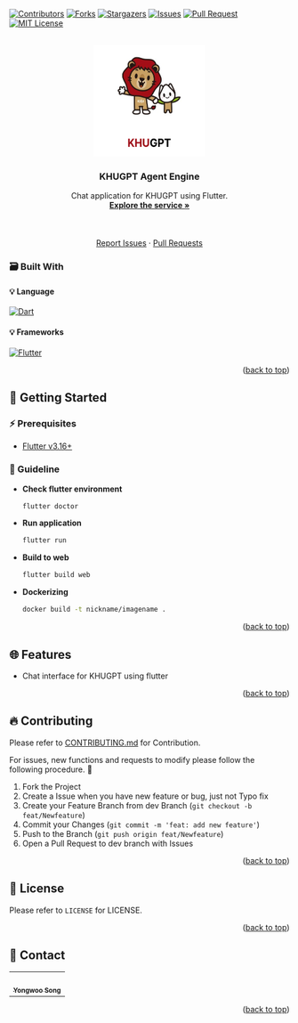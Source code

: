 <!-- Improved compatibility of back to top link: See: https://github.com/othneildrew/Best-README-Template/pull/73 -->
<a name="readme-top"></a>
[![Contributors][contributors-shield]][contributors-url] [![Forks][forks-shield]][forks-url] [![Stargazers][stars-shield]][stars-url] [![Issues][issues-shield]][issues-url] [![Pull Request][pr-shield]][pr-url] [![MIT License][license-shield]][license-url]



<!-- PROJECT LOGO -->
<br />
<div align="center">
  <a href="https://github.com/FacerAin/khugpt-frontend">
    <img src="./assets/images/splash.png" alt="Logo" width="200" height="200">
  </a>

<h3 align="center">KHUGPT Agent Engine</h3>

  <p align="center">
  Chat application for KHUGPT using Flutter.
    <br />
    <a href="http://facerain-dev.iptime.org:1010"><strong>Explore the service »</strong></a>
    <br />
    <br />
    <br />
    <br />
    <a href="https://github.com/FacerAin/khugpt-frontend/issues">Report Issues</a>
    ·
    <a href="https://github.com/FacerAin/khugpt-frontend/pulls">Pull Requests</a>
  </p>
</div>


### :card_file_box: Built With
#### :bulb: Language
[![Dart][Dart]][Dart-url]
#### :bulb: Frameworks
[![Flutter][Flutter]][Flutter-url]


<p align="right">(<a href="#readme-top">back to top</a>)</p>



<!-- GETTING STARTED -->
## :rocket: Getting Started

### :zap: Prerequisites
- [Flutter v3.16+](https://flutter.dev//)

### 🚀 Guideline

* **Check flutter environment**
  
  ```sh
  flutter doctor
  ```
* **Run application**
  
  ```sh
  flutter run
  ```
* **Build to web**
  
  ```sh
  flutter build web
  ```
* **Dockerizing**

  ```sh
  docker build -t nickname/imagename .
  ```


<p align="right">(<a href="#readme-top">back to top</a>)</p>





## :globe_with_meridians: Features
- Chat interface for KHUGPT using flutter

<p align="right">(<a href="#readme-top">back to top</a>)</p>

<!-- CONTRIBUTING -->
## :fire: Contributing
Please refer to [CONTRIBUTING.md](https://github.com/FacerAin/khugpt-frontend/blob/main/CONTRIBUTING.md) for Contribution.

For issues, new functions and requests to modify please follow the following procedure. 🥰

1. Fork the Project
2. Create a Issue when you have new feature or bug, just not Typo fix
3. Create your Feature Branch from dev Branch (`git checkout -b feat/Newfeature`)
4. Commit your Changes (`git commit -m 'feat: add new feature'`)
5. Push to the Branch (`git push origin feat/Newfeature`)
6. Open a Pull Request to dev branch with Issues

<p align="right">(<a href="#readme-top">back to top</a>)</p>



<!-- LICENSE -->
## :closed_lock_with_key: License
Please refer to `LICENSE` for LICENSE.
<p align="right">(<a href="#readme-top">back to top</a>)</p>



<!-- CONTACT -->
## :speech_balloon: Contact

<table>
  <tbody>
    <tr>
      <td align="center"><a href="https://github.com/FacerAin"><img src="https://avatars.githubusercontent.com/u/16442978?v=4" width="100px;" alt=""/><br /><sub><b>Yongwoo Song</b></sub></a></td>
    </tr>
  </tobdy>
</table>

<p align="right">(<a href="#readme-top">back to top</a>)</p>


<!-- MARKDOWN LINKS & IMAGES -->
<!-- https://www.markdownguide.org/basic-syntax/#reference-style-links -->
[contributors-shield]: https://img.shields.io/github/contributors/FacerAin/khugpt-frontend.svg?style=flat
[contributors-url]: https://github.com/FacerAin/khugpt-frontend/graphs/contributors
[forks-shield]: https://img.shields.io/github/forks/FacerAin/khugpt-frontend.svg?style=flat
[forks-url]: https://github.com/FacerAin/khugpt-frontend/network/members
[stars-shield]: https://img.shields.io/github/stars/FacerAin/khugpt-frontend.svg?style=flat
[stars-url]: https://github.com/FacerAin/khugpt-frontend/stargazers
[issues-shield]: https://img.shields.io/github/issues/FacerAin/khugpt-frontend.svg?style=flat
[issues-url]: https://github.com/FacerAin/khugpt-frontend/issues
[pr-url]: https://github.com/FacerAin/khugpt-frontend/pulls
[pr-shield]: https://img.shields.io/github/issues-pr/FacerAin/khugpt-frontend.svg?style=flat
[license-shield]: https://img.shields.io/github/license/FacerAin/khugpt-frontend.svg?style=flat
[license-url]: https://github.com/FacerAin/khugpt-frontend/blob/master/LICENSE.txt

[Flutter]: https://img.shields.io/badge/Flutter-02569B?style=for-the-badge&logo=Flutter&logoColor=white
[Flutter-url]: https://flutter.dev/

[Dart]: https://img.shields.io/badge/Dart-0175C2?style=for-the-badge&logo=Dart&logoColor=white
[Dart-url]: https://dart.dev/


[Fastapi]: https://img.shields.io/badge/FastAPI-005571?style=for-the-badge&logo=fastapi
[Fastapi-url]: https://fastapi.tiangolo.com/ko/


[Yarn]: https://img.shields.io/badge/yarn-%232C8EBB.svg?style=flat&logo=yarn&logoColor=white
[Yarn-url]: https://yarnpkg.com/
[ESLint]: https://img.shields.io/badge/ESLint-4B3263?style=flat&logo=eslint&logoColor=white
[ESLint-url]: https://eslint.org/
[Vue]: https://img.shields.io/badge/Vue.js-35495E?style=flat&logo=vuedotjs&logoColor=white
[Vue-url]: https://vuejs.org/
[Go]: https://img.shields.io/badge/Go-00ADD8?style=flat&logo=Go&logoColor=white
[Go-url]: https://go.dev/
[Terraform]: https://img.shields.io/badge/Terraform-430098?style=flat&logo=Terraform&logoColor=white
[Terraform-url]: https://www.terraform.io/
[aws]: https://img.shields.io/badge/AmazonAWS-232F3E?style=flat&logo=AmazonAWS&logoColor=white
[aws-url]: https://aws.amazon.com/
[OCI]: https://img.shields.io/badge/Oracle-F80000?style=flat&logo=oracle&logoColor=black
[OCI-url]: https://www.oracle.com/kr/cloud/
[Kubernetes]: https://img.shields.io/badge/Kubernetes-326CE5?style=flat&logo=Kubernetes&logoColor=white
[Kubernetes-url]: https://kubernetes.io/ko/
[Github-actions]: https://img.shields.io/badge/GitHub_Actions-2088FF?style=flat&logo=github-actions&logoColor=white
[Github-actions-url]: https://github.com/features/actions
[Helm]: https://img.shields.io/badge/Helm-326CE5?style=flat&logo=Helm&logoColor=white
[Helm-url]: https://helm.sh/
[Accordian]: https://img.shields.io/badge/Accordian-430098?style=flat&logo=Accordian&logoColor=white
[Accordian-url]: https://accordions.co.kr/
